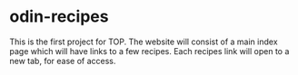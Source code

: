 # odin-recipes

This is the first project for TOP. The website will consist of a main index page which will have links to a few recipes. Each recipes link will open to a new tab, for ease of access.